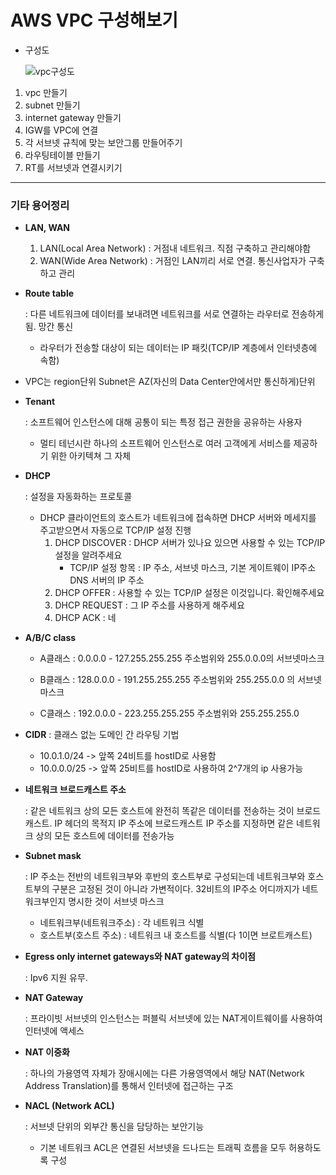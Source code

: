 # AWS VPC 구성해보기

- 구성도

  ![vpc구성도](https://user-images.githubusercontent.com/47243329/125371450-b8939000-e3bb-11eb-9992-b394c76e962b.jpg)



1. vpc 만들기
2. subnet 만들기
3. internet gateway 만들기
4. IGW를 VPC에 연결
5. 각 서브넷 규칙에 맞는 보안그룹 만들어주기
6. 라우팅테이블 만들기
7. RT를 서브넷과 연결시키기

------

### 기타 용어정리

- **LAN, WAN**

  1. LAN(Local Area Network) : 거점내 네트워크. 직점 구축하고 관리해야함
  2. WAN(Wide Area Network) : 거점인 LAN끼리 서로 연결. 통신사업자가 구축하고 관리

- **Route table**

  : 다른 네트워크에 데이터를 보내려면 네트워크를 서로 연결하는 라우터로 전송하게 됨. 망간 통신

  - 라우터가 전송할 대상이 되는 데이터는 IP 패킷(TCP/IP 계층에서 인터넷층에 속함)

- VPC는 region단위 Subnet은 AZ(자신의 Data Center안에서만 통신하게)단위

- **Tenant**

  : 소프트웨어 인스턴스에 대해 공통이 되는 특정 접근 권한을 공유하는 사용자

  - 멀티 테넌시란 하나의 소프트웨어 인스턴스로 여러 고객에게 서비스를 제공하기 위한 아키텍쳐 그 자체

- **DHCP**

  : 설정을 자동화하는 프로토콜

  - DHCP 클라이언트의 호스트가 네트워크에 접속하면 DHCP 서버와 메세지를 주고받으면서 자동으로 TCP/IP 설정 진행
    1. DHCP DISCOVER : DHCP 서버가 있나요 있으면 사용할 수 있는 TCP/IP 설정을 알려주세요
       - TCP/IP 설정 항목 : IP 주소, 서브넷 마스크, 기본 게이트웨이 IP주소 DNS 서버의 IP 주소
    2. DHCP OFFER : 사용할 수 있는 TCP/IP 설정은 이것입니다. 확인해주세요
    3. DHCP REQUEST : 그 IP 주소를 사용하게 해주세요
    4. DHCP ACK : 네

- **A/B/C class**

  - A클래스 : 0.0.0.0 - 127.255.255.255 주소범위와 255.0.0.0의 서브넷마스크
  
  - B클래스 : 128.0.0.0 - 191.255.255.255 주소범위와 255.255.0.0 의 서브넷마스크
  
  - C클래스 : 192.0.0.0 - 223.255.255.255 주소범위와 255.255.255.0

- **CIDR** : 클래스 없는 도메인 간 라우팅 기법

  - 10.0.1.0/24 -> 앞쪽 24비트를 hostID로 사용함
  - 10.0.0.0/25 -> 앞쪽 25비트를 hostID로 사용하여 2^7개의 ip 사용가능

- **네트워크 브로드캐스트 주소** 

  : 같은 네트워크 상의 모든 호스트에 완전히 똑같은 데이터를 전송하는 것이 브로드캐스트. IP 헤더의 목적지 IP 주소에 브로드캐스트 IP 주소를 지정하면 같은 네트워크 상의 모든 호스트에 데이터를 전송가능

- **Subnet mask**

  : IP 주소는 전반의 네트워크부와 후반의 호스트부로 구성되는데 네트워크부와 호스트부의 구분은 고정된 것이 아니라 가변적이다. 32비트의 IP주소 어디까지가 네트워크부인지 명시한 것이 서브넷 마스크

  - 네트워크부(네트워크주소) : 각 네트워크 식별
  - 호스트부(호스트 주소) : 네트워크 내 호스트를 식별(다 1이면 브로트캐스트)

- **Egress only internet gateways와 NAT gateway의 차이점**

  : Ipv6 지원 유무.

- **NAT Gateway**

  : 프라이빗 서브넷의 인스턴스는 퍼블릭 서브넷에 있는 NAT게이트웨이를 사용하여 인터넷에 액세스

- **NAT 이중화**

  : 하나의 가용영역 자체가 장애시에는 다른 가용영역에서 해당 NAT(Network Address Translation)를 통해서 인터넷에 접근하는 구조

- **NACL (Network ACL)**

  : 서브넷 단위의 외부간 통신을 담당하는 보안기능

  - 기본 네트워크 ACL은 연결된 서브넷을 드나드는 트래픽 흐름을 모두 허용하도록 구성

